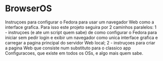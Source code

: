 # BrowserOS
Instruçoes para configurar o Fedora para usar um navegador Web como a interface grafica. Para isso este projeto seguira por 2 caminhos paralelos:
1 - instruçoes (e ate um script quem sabe) de como configurar o Fedora para iniciar sem pedir login e exibir um navegador como unica interface grafica e carregar a pagina principal do servidor Web local;
2 - instruçoes para criar a pagina Web que consiste num substituto para o classico app Configuracoes, que existe em todos os OSs, e algo mais quem sabe.
